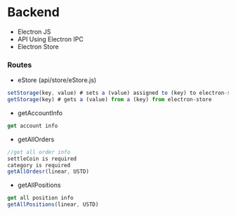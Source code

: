 # Backend

- Electron JS
- API Using Electron IPC
- Electron Store

### Routes

- eStore (api/store/eStore.js)

```javascript
setStorage(key, value) # sets a (value) assigned to (key) to electron-store
getStorage(key) # gets a (value) from a (key) from electron-store
```

- getAccountInfo

```javascript
get account info
```

- getAllOrders

```javascript
//get all order info
settleCoin is required
category is required
getAllOrdesr(linear, USTD)
```

- getAllPositions

```javascript
get all position info
getAllPositions(linear, USTD)
```
